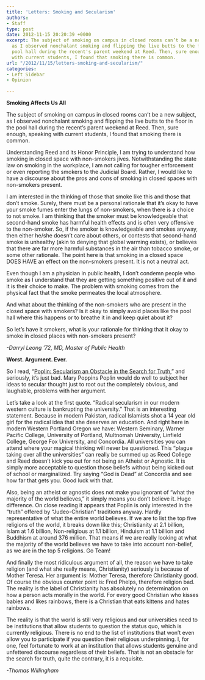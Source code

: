 ```yaml
---
title: 'Letters: Smoking and Secularism'
authors:
- Staff
type: post
date: 2012-11-15 20:20:39 +0000
excerpt: The subject of smoking on campus in closed rooms can’t be a new subject,
  as I observed nonchalant smoking and flipping the live butts to the floor in the
  pool hall during the recent's parent weekend at Reed. Then, sure enough, speaking
  with current students, I found that smoking there is common.
url: "/2012/11/15/letters-smoking-and-secularism/"
categories:
- Left Sidebar
- Opinion

---
```

**Smoking Affects Us All**

The subject of smoking on campus in closed rooms can’t be a new subject, as I observed nonchalant smoking and flipping the live butts to the floor in the pool hall during the recent&#8217;s parent weekend at Reed. Then, sure enough, speaking with current students, I found that smoking there is common.

Understanding Reed and its Honor Principle, I am trying to understand how smoking in closed space with non-smokers jives. Notwithstanding the state law on smoking in the workplace, I am not calling for tougher enforcement or even reporting the smokers to the Judicial Board. Rather, I would like to have a discourse about the pros and cons of smoking in closed spaces with non-smokers present.

I am interested in the thinking of those that smoke like this and those that don’t smoke. Surely, there must be a personal rationale that it&#8217;s okay to have your smoke fumes enter the lungs of non-smokers, when there is a choice to not smoke. I am thinking that the smoker must be knowledgeable that second-hand smoke has harmful health effects and is often very offensive to the non-smoker. So, if the smoker is knowledgeable and smokes anyway, then either he/she doesn’t care about others, or contests that second-hand smoke is unhealthy (akin to denying that global warming exists), or believes that there are far more harmful substances in the air than tobacco smoke, or some other rationale. The point here is that smoking in a closed space DOES HAVE an effect on the non-smokers present. It is not a neutral act.

Even though I am a physician in public health, I don’t condemn people who smoke as I understand that they are getting something positive out of it and it is their choice to make. The problem with smoking comes from the physical fact that the smoke permeates the local atmosphere.

And what about the thinking of the non-smokers who are present in the closed space with smokers? Is it okay to simply avoid places like the pool hall where this happens or to breathe it in and keep quiet about it?

So let’s have it smokers, what is your rationale for thinking that it okay to smoke in closed places with non-smokers present?

_-Darryl Leong ’72, MD, Master of Public Health_

**Worst. Argument. Ever.**

So I read, “[Poplin: Secularism an Obstacle in the Search for Truth][1],” and seriously, it’s just bad. Mary Poppins Poplin would do well to subject her ideas to secular thought just to root out the completely obvious, and laughable, problems with her argument.

Let’s take a look at the first quote. “Radical secularism in our modern western culture is bankrupting the university.” That is an interesting statement. Because in modern Pakistan, radical Islamists shot a 14 year old girl for the radical idea that she deserves an education. And right here in modern Western Portland Oregon we have: Western Seminary, Warner Pacific College, University of Portland, Multnomah University, Linfield College, George Fox University, and Concordia. All universities you can attend where your magical thinking will never be questioned. This “plague taking over all the universities” can really be summed up as Reed College and Reed doesn’t kick you out for not being an Atheist or Agnostic. It is simply more acceptable to question those beliefs without being kicked out of school or marginalized. Try saying “God is Dead” at Concordia and see how far that gets you. Good luck with that.

Also, being an atheist or agnostic does not make you ignorant of “what the majority of the world believes,” it simply means you don’t believe it. Huge difference. On close reading it appears that Poplin is only interested in the “truth” offered by “Judeo-Christian” traditions anyway. Hardly representative of what the entire world believes. If we are to list the top five religions of the world, it breaks down like this; Christianity at 2.1 billion, Islam at 1.6 billion, Non-religious at 1.1 billion, Hinduism at 1.1 billion and Buddhism at around 376 million. That means if we are really looking at what the majority of the world believes we have to take into account non-belief, as we are in the top 5 religions. Go Team!

And finally the most ridiculous argument of all, the reason we have to take religion (and what she really means, Christianity) seriously is because of Mother Teresa. Her argument is: Mother Teresa, therefore Christianity good. Of course the obvious counter point is: Fred Phelps, therefore religion bad. The reality is the label of Christianity has absolutely no determination on how a person acts morally in the world. For every good Christian who kisses babies and likes rainbows, there is a Christian that eats kittens and hates rainbows.

The reality is that the world is still very religious and our universities need to be institutions that allow students to question the status quo, which is currently religious. There is no end to the list of institutions that won’t even allow you to participate if you question their religious underpinning. I, for one, feel fortunate to work at an institution that allows students genuine and unfettered discourse regardless of their beliefs. That is not an obstacle for the search for truth, quite the contrary, it is a requisite.

_-Thomas Willingham_

 [1]: http://www.reedquest.org/2012/11/secularism-as-an-obstacle-in-the-search-for-truth/ "Is Secularism an Obstacle in the Search for Truth?"